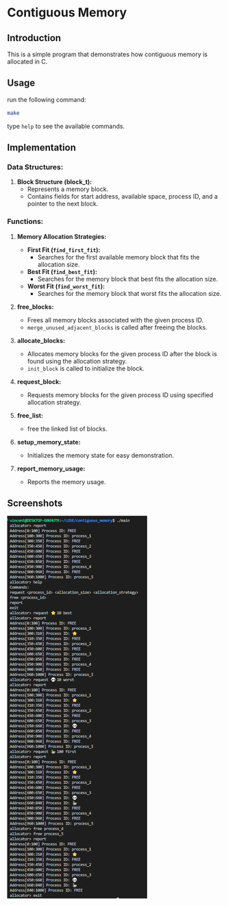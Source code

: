# Contiguous Memory
## Introduction

This is a simple program that demonstrates how contiguous memory is allocated in C.

## Usage

run the following command:
```bash
make
```
type `help` to see the available commands.

## Implementation

### Data Structures:
1. **Block Structure (block_t):**
   - Represents a memory block.
   - Contains fields for start address, available space, process ID, and a pointer to the next block.

### Functions:
1. **Memory Allocation Strategies:**
   - **First Fit (`find_first_fit`):**
     - Searches for the first available memory block that fits the allocation size.
   - **Best Fit (`find_best_fit`):**
     - Searches for the memory block that best fits the allocation size.
   - **Worst Fit (`find_worst_fit`):**
     - Searches for the memory block that worst fits the allocation size.

3. **free_blocks:**
   - Frees all memory blocks associated with the given process ID.
   - `merge_unused_adjacent_blocks` is called after freeing the blocks.

4. **allocate_blocks:**
   - Allocates memory blocks for the given process ID after the block is found using the allocation strategy.
   - `init_block` is called to initialize the block.

5. **request_block:**
   - Requests memory blocks for the given process ID using specified allocation strategy.

6. **free_list:**
   - free the linked list of blocks.

7. **setup_memory_state:**
   - Initializes the memory state for easy demonstration.

8. **report_memory_usage:**
   - Reports the memory usage.

## Screenshots
![alt text](image.png)